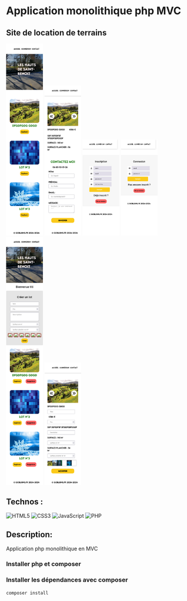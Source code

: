 # Application monolithique php MVC

## Site de location de terrains

 <img style="width: 100px;" src="public/assets/pictures/ex/home.png" alt="home">  <img style="width: 100px;" src="public/assets/pictures/ex/focus.png" alt="home">   <img style="width: 100px;" src="public/assets/pictures/ex/signup.png" alt="home">    <img style="width: 100px;" src="public/assets/pictures/ex/login.png" alt="home">     <img style="width: 100px;" src="public/assets/pictures/ex/home_admin.png" alt="home">      <img style="width: 100px;" src="public/assets/pictures/ex/focus_admin.png" alt="home">




## Technos :

![HTML5](https://img.shields.io/badge/html5-%23E34F26.svg?style=for-the-badge&logo=html5&logoColor=white)
![CSS3](https://img.shields.io/badge/css3-%231572B6.svg?style=for-the-badge&logo=css3&logoColor=white)
![JavaScript](https://img.shields.io/badge/javascript-%23323330.svg?style=for-the-badge&logo=javascript&logoColor=%23F7DF1E)
![PHP](https://img.shields.io/badge/php-%23777BB4.svg?style=for-the-badge&logo=php&logoColor=white)

## Description:

Application php monolithique en MVC


### Installer php et composer 

### Installer les dépendances avec composer
`composer install`
